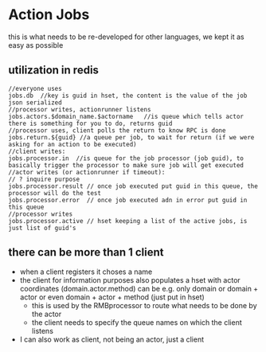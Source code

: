 # Action Jobs

this is what needs to be re-developed for other languages, we kept it as easy as possible

## utilization in redis

```
//everyone uses
jobs.db  //key is guid in hset, the content is the value of the job json serialized
//processor writes, actionrunner listens
jobs.actors.$domain_name.$actorname   //is queue which tells actor there is something for you to do, returns guid
//processor uses, client polls the return to know RPC is done
jobs.return.${guid} //a queue per job, to wait for return (if we were asking for an action to be executed)
//client writes:
jobs.processor.in  //is queue for the job processor (job guid), to basically trigger the processor to make sure job will get executed
//actor writes (or actionrunner if timeout):
// ? inquire purpose
jobs.processor.result // once job executed put guid in this queue, the processor will do the test
jobs.processor.error  // once job executed adn in error put guid in this queue
//processor writes
jobs.processor.active // hset keeping a list of the active jobs, is just list of guid's
```

## there can be more than 1 client

- when a client registers it choses a name
- the client for information purposes also populates a hset with actor coordinates (domain.actor.method) can be e.g. only domain or domain + actor or even domain + actor + method (just put in hset)
  - this is used by the RMBprocessor to route what needs to be done by the actor
  - the client needs to specify the queue names on which the client listens
- I can also work as client, not being an actor, just a client
